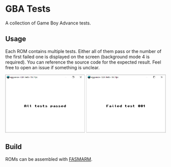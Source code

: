 # GBA Tests
A collection of Game Boy Advance tests.

## Usage
Each ROM contains multiple tests. Either all of them pass or the number of the first failed one is displayed on the screen (background mode 4 is required). You can reference the source code for the expected result. Feel free to open an issue if something is unclear.

![example](example.png)

## Build
ROMs can be assembled with [FASMARM](https://arm.flatassembler.net/).
